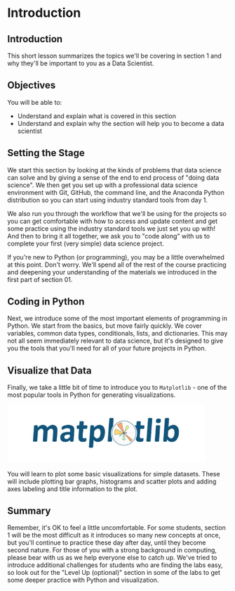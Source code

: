 
# Introduction

## Introduction
This short lesson summarizes the topics we'll be covering in section 1 and why they'll be important to you as a Data Scientist.

## Objectives
You will be able to:
* Understand and explain what is covered in this section
* Understand and explain why the section will help you to become a data scientist

## Setting the Stage

We start this section by looking at the kinds of problems that data science can solve and by giving a sense of the end to end process of "doing data science". We then get you set up with a professional data science environment with Git, GitHub, the command line, and the Anaconda Python distribution so you can start using industry standard tools from day 1.

We also run you through the workflow that we'll be using for the projects so you can get comfortable with how to access and update content and get some practice using the industry standard tools we just set you up with! And then to bring it all together, we ask you to "code along" with us to complete your first (very simple) data science project.

If you're new to Python (or programming), you may be a little overwhelmed at this point. Don't worry. We'll spend all of the rest of the course practicing and deepening your understanding of the materials we introduced in the first part of section 01.

## Coding in Python 

Next, we introduce some of the most important elements of programming in Python. We start from the basics, but move fairly quickly. We cover variables, common data types, conditionals, lists, and dictionaries. This may not all seem immediately relevant to data science, but it's designed to give you the tools that you'll need for all of your future projects in Python.

## Visualize that Data

Finally, we take a little bit of time to introduce you to `Matplotlib` - one of the most popular tools in Python for generating visualizations.

<img src="images/matplotlib.jpg" width=450>

You will learn to plot some basic visualizations for simple datasets. These will include plotting bar graphs, histograms and scatter plots and adding axes labeling and title information to the plot.

## Summary

Remember, it's OK to feel a little uncomfortable. For some students, section 1 will be the most difficult as it introduces so many new concepts at once, but you'll continue to practice these day after day, until they become second nature. For those of you with a strong background in computing, please bear with us as we help everyone else to catch up. We've tried to introduce additional challenges for students who are finding the labs easy, so look out for the "Level Up (optional)" section in some of the labs to get some deeper practice with Python and visualization.
